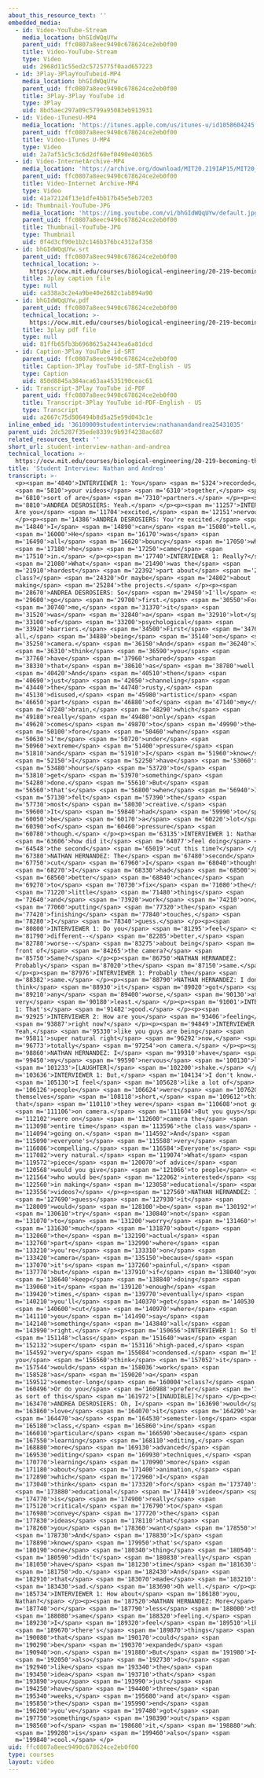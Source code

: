 ```yaml
---
about_this_resource_text: ''
embedded_media:
  - id: Video-YouTube-Stream
    media_location: bhGIdWQqUYw
    parent_uid: ffc0807a8eec9490c678624ce2eb0f00
    title: Video-YouTube-Stream
    type: Video
    uid: 2968d11c55ed2c5725775f0aad657223
  - id: 3Play-3PlayYouTubeid-MP4
    media_location: bhGIdWQqUYw
    parent_uid: ffc0807a8eec9490c678624ce2eb0f00
    title: 3Play-3Play YouTube id
    type: 3Play
    uid: 8bd5aec297a09c5799a95083eb913931
  - id: Video-iTunesU-MP4
    media_location: 'https://itunes.apple.com/us/itunes-u/id1058604245'
    parent_uid: ffc0807a8eec9490c678624ce2eb0f00
    title: Video-iTunes U-MP4
    type: Video
    uid: 2a7af51c5c3c6d2df60ef0490e4036b5
  - id: Video-InternetArchive-MP4
    media_location: 'https://archive.org/download/MIT20.219IAP15/MIT20_219IAP15_D13P4_300k.mp4'
    parent_uid: ffc0807a8eec9490c678624ce2eb0f00
    title: Video-Internet Archive-MP4
    type: Video
    uid: 41a72124f13e1dfe4bb17b45e5eb7203
  - id: Thumbnail-YouTube-JPG
    media_location: 'https://img.youtube.com/vi/bhGIdWQqUYw/default.jpg'
    parent_uid: ffc0807a8eec9490c678624ce2eb0f00
    title: Thumbnail-YouTube-JPG
    type: Thumbnail
    uid: 0f4d3cf90e1b2c146b376bc4312af358
  - id: bhGIdWQqUYw.srt
    parent_uid: ffc0807a8eec9490c678624ce2eb0f00
    technical_location: >-
      https://ocw.mit.edu/courses/biological-engineering/20-219-becoming-the-next-bill-nye-writing-and-hosting-the-educational-show-january-iap-2015/day-13-screening-final-cuts/student-interview-nathan-and-andrea/bhGIdWQqUYw.srt
    title: 3play caption file
    type: null
    uid: ca338a3c2e4a9be40e2682c1ab894a90
  - id: bhGIdWQqUYw.pdf
    parent_uid: ffc0807a8eec9490c678624ce2eb0f00
    technical_location: >-
      https://ocw.mit.edu/courses/biological-engineering/20-219-becoming-the-next-bill-nye-writing-and-hosting-the-educational-show-january-iap-2015/day-13-screening-final-cuts/student-interview-nathan-and-andrea/bhGIdWQqUYw.pdf
    title: 3play pdf file
    type: null
    uid: 81ffb65fb3b6968625a2443ea6a81dcd
  - id: Caption-3Play YouTube id-SRT
    parent_uid: ffc0807a8eec9490c678624ce2eb0f00
    title: Caption-3Play YouTube id-SRT-English - US
    type: Caption
    uid: 850d8845a384aca63aa4535190ceac61
  - id: Transcript-3Play YouTube id-PDF
    parent_uid: ffc0807a8eec9490c678624ce2eb0f00
    title: Transcript-3Play YouTube id-PDF-English - US
    type: Transcript
    uid: a2667c75d506494b8d5a25e59d043c1e
inline_embed_id: '36109009studentinterview:nathanandandrea25431035'
parent_uid: 2dc5287f35ede8339c9b93f4238ac687
related_resources_text: ''
short_url: student-interview-nathan-and-andrea
technical_location: >-
  https://ocw.mit.edu/courses/biological-engineering/20-219-becoming-the-next-bill-nye-writing-and-hosting-the-educational-show-january-iap-2015/day-13-screening-final-cuts/student-interview-nathan-and-andrea
title: 'Student Interview: Nathan and Andrea'
transcript: >-
  <p><span m='4840'>INTERVIEWER 1: You</span> <span m='5324'>recorded</span>
  <span m='5810'>your videos</span> <span m='6310'>together,</span> <span
  m='6810'>sort of are</span> <span m='7310'>partners.</span> </p><p><span
  m='8810'>ANDREA DESROSIERS: Yeah.</span> </p><p><span m='11257'>INTERVIEWER 1:
  Are you</span> <span m='11704'>excited,</span> <span m='12151'>nervous?</span>
  </p><p><span m='14386'>ANDREA DESROSIERS: You're excited.</span> <span
  m='14840'>I</span> <span m='14890'>can</span> <span m='15080'>tell.</span>
  <span m='16000'>He</span> <span m='16170'>was</span> <span
  m='16490'>all</span> <span m='16620'>bouncy</span> <span m='17050'>when</span>
  <span m='17180'>he</span> <span m='17250'>came</span> <span
  m='17510'>in.</span> </p><p><span m='17740'>INTERVIEWER 1: Really?</span>
  <span m='21080'>What</span> <span m='21490'>was the</span> <span
  m='21910'>hardest</span> <span m='22392'>part about</span> <span m='22874'>the
  class?</span> <span m='24320'>Or maybe</span> <span m='24802'>about
  making</span> <span m='25284'>the projects.</span> </p><p><span
  m='28670'>ANDREA DESROSIERS: So</span> <span m='29450'>I'll</span> <span
  m='29600'>go</span> <span m='29700'>first.</span> <span m='30550'>For</span>
  <span m='30740'>me,</span> <span m='31370'>it</span> <span
  m='31520'>was</span> <span m='32840'>a</span> <span m='32910'>lot</span> <span
  m='33100'>of</span> <span m='33200'>psychological</span> <span
  m='33920'>barriers.</span> <span m='34500'>First</span> <span m='34760'>of
  all,</span> <span m='34880'>being</span> <span m='35140'>on</span> <span
  m='35250'>camera.</span> <span m='36150'>And</span> <span m='36240'>I</span>
  <span m='36310'>think</span> <span m='36590'>you</span> <span
  m='37760'>have</span> <span m='37960'>shared</span> <span
  m='38330'>that</span> <span m='38610'>as</span> <span m='38780'>well.</span>
  <span m='40420'>And</span> <span m='40510'>then</span> <span
  m='40690'>just</span> <span m='42050'>channeling</span> <span
  m='43440'>the</span> <span m='44740'>rusty,</span> <span
  m='45130'>disused,</span> <span m='45980'>artistic</span> <span
  m='46650'>part</span> <span m='46880'>of</span> <span m='47140'>my</span>
  <span m='47240'>brain,</span> <span m='48290'>which</span> <span
  m='49180'>really</span> <span m='49480'>only</span> <span
  m='49620'>comes</span> <span m='49870'>to</span> <span m='49990'>the</span>
  <span m='50100'>fore</span> <span m='50460'>when</span> <span
  m='50630'>I'm</span> <span m='50720'>under</span> <span
  m='50960'>extreme</span> <span m='51400'>pressure</span> <span
  m='51810'>and</span> <span m='51910'>I</span> <span m='51960'>know</span>
  <span m='52150'>I</span> <span m='52250'>have</span> <span m='53060'>24</span>
  <span m='53480'>hours</span> <span m='53720'>to</span> <span
  m='53810'>get</span> <span m='53970'>something</span> <span
  m='54280'>done.</span> <span m='55610'>But</span> <span
  m='56560'>that's</span> <span m='56800'>when</span> <span m='56940'>I</span>
  <span m='57130'>felt</span> <span m='57390'>the</span> <span
  m='57730'>most</span> <span m='58030'>creative.</span> <span
  m='59600'>It</span> <span m='59840'>had</span> <span m='59990'>to</span> <span
  m='60050'>be</span> <span m='60170'>a</span> <span m='60220'>lot</span> <span
  m='60390'>of</span> <span m='60460'>pressure</span> <span
  m='60780'>though.</span> </p><p><span m='63135'>INTERVIEWER 1: Nathan,</span>
  <span m='63606'>how did it</span> <span m='64077'>feel doing</span> <span
  m='64548'>the second</span> <span m='65019'>cut this time?</span> </p><p><span
  m='67380'>NATHAN HERNANDEZ: The</span> <span m='67480'>second</span> <span
  m='67750'>cut</span> <span m='67960'>I</span> <span m='68040'>thought</span>
  <span m='68270'>I</span> <span m='68330'>had</span> <span m='68500'>a</span>
  <span m='68560'>better</span> <span m='68840'>chance</span> <span
  m='69270'>to</span> <span m='70730'>fix</span> <span m='71080'>the</span>
  <span m='71220'>little</span> <span m='71480'>things</span> <span
  m='72640'>and</span> <span m='73920'>work</span> <span m='74210'>on</span>
  <span m='77060'>putting</span> <span m='77320'>the</span> <span
  m='77420'>finishing</span> <span m='77840'>touches,</span> <span
  m='78280'>I</span> <span m='78340'>guess.</span> </p><p><span
  m='80800'>INTERVIEWER 1: Do you</span> <span m='81295'>feel</span> <span
  m='81790'>different--</span> <span m='82285'>better,</span> <span
  m='82780'>worse--</span> <span m='83275'>about being</span> <span m='83770'>in
  front of</span> <span m='84265'>the camera?</span> <span
  m='85750'>Same?</span> </p><p><span m='86750'>NATHAN HERNANDEZ:
  Probably</span> <span m='87020'>the</span> <span m='87150'>same.</span>
  </p><p><span m='87976'>INTERVIEWER 1: Probably the</span> <span
  m='88382'>same.</span> </p><p><span m='88790'>NATHAN HERNANDEZ: I don't
  think</span> <span m='88930'>it</span> <span m='89020'>got</span> <span
  m='89210'>any</span> <span m='89400'>worse,</span> <span m='90130'>at the
  very</span> <span m='90180'>least.</span> </p><p><span m='91001'>INTERVIEWER
  1: That's</span> <span m='91482'>good.</span> </p><p><span
  m='92925'>INTERVIEWER 2: How are you</span> <span m='93406'>feeling</span>
  <span m='93887'>right now?</span> </p><p><span m='94849'>INTERVIEWER 1:
  Yeah,</span> <span m='95330'>like you guys are being</span> <span
  m='95811'>super natural right</span> <span m='96292'>now,</span> <span
  m='96773'>totally</span> <span m='97254'>on camera.</span> </p><p><span
  m='98860'>NATHAN HERNANDEZ: I</span> <span m='99310'>have</span> <span
  m='99450'>my</span> <span m='99590'>nervous</span> <span m='100130'>leg</span>
  <span m='101233'>[LAUGHTER]</span> <span m='102200'>shake.</span> </p><p><span
  m='103636'>INTERVIEWER 1: But,</span> <span m='104134'>I don't know.</span>
  <span m='105130'>I feel</span> <span m='105628'>like a lot of</span> <span
  m='106126'>people</span> <span m='106624'>were</span> <span m='107620'>selling
  themselves</span> <span m='108118'>short,</span> <span m='109612'>thinking
  that</span> <span m='110110'>they were</span> <span m='110608'>not good</span>
  <span m='111106'>on camera.</span> <span m='111604'>But you guys</span> <span
  m='112102'>were on</span> <span m='112600'>camera the</span> <span
  m='113098'>entire time</span> <span m='113596'>the class was</span> <span
  m='114094'>going on.</span> <span m='114592'>And</span> <span
  m='115090'>everyone's</span> <span m='115588'>very</span> <span
  m='116086'>compelling.</span> <span m='116584'>Everyone's</span> <span
  m='117082'>very natural.</span> <span m='119074'>What</span> <span
  m='119572'>piece</span> <span m='120070'>of advice</span> <span
  m='120568'>would you give</span> <span m='121066'>to people</span> <span
  m='121564'>who would be</span> <span m='122062'>interested</span> <span
  m='122560'>in making</span> <span m='123058'>educational</span> <span
  m='123556'>videos?</span> </p><p><span m='127560'>NATHAN HERNANDEZ: I</span>
  <span m='127690'>guess</span> <span m='127930'>it</span> <span
  m='128009'>would</span> <span m='128100'>be</span> <span m='130192'>to</span>
  <span m='130610'>try</span> <span m='130840'>not</span> <span
  m='131070'>to</span> <span m='131200'>worry</span> <span m='131460'>too</span>
  <span m='131630'>much</span> <span m='131870'>about</span> <span
  m='132060'>the</span> <span m='132190'>actual</span> <span
  m='132760'>part</span> <span m='132990'>where</span> <span
  m='133210'>you're</span> <span m='133310'>on</span> <span
  m='133420'>camera</span> <span m='135150'>because</span> <span
  m='137070'>it's</span> <span m='137260'>painful,</span> <span
  m='137770'>but</span> <span m='137910'>if</span> <span m='138040'>you</span>
  <span m='138640'>keep</span> <span m='138840'>doing</span> <span
  m='139060'>it</span> <span m='139120'>enough</span> <span
  m='139420'>times,</span> <span m='139770'>eventually</span> <span
  m='140210'>you'll</span> <span m='140370'>get</span> <span m='140530'>a</span>
  <span m='140600'>cut</span> <span m='140970'>where</span> <span
  m='141110'>you</span> <span m='141490'>say</span> <span
  m='142140'>something</span> <span m='143840'>all</span> <span
  m='143990'>right.</span> </p><p><span m='150656'>INTERVIEWER 1: So this</span>
  <span m='151148'>class</span> <span m='151640'>was</span> <span
  m='152132'>super</span> <span m='153116'>high-paced,</span> <span
  m='154592'>very</span> <span m='155084'>condensed.</span> <span m='156068'>Do
  you</span> <span m='156560'>think</span> <span m='157052'>it</span> <span
  m='157544'>would</span> <span m='158036'>work</span> <span
  m='158528'>as</span> <span m='159020'>a</span> <span
  m='159512'>semester-long</span> <span m='160004'>class?</span> <span
  m='160496'>Or do you</span> <span m='160988'>prefer</span> <span m='161480'>it
  as sort of this</span> <span m='161972'>[INAUDIBLE]?</span> </p><p><span
  m='163470'>ANDREA DESROSIERS: Oh, I</span> <span m='163690'>would</span> <span
  m='163860'>love</span> <span m='164070'>it</span> <span m='164290'>as</span>
  <span m='164470'>a</span> <span m='164530'>semester-long</span> <span
  m='165180'>class,</span> <span m='165860'>in</span> <span
  m='166010'>particular</span> <span m='166590'>because</span> <span
  m='167550'>learning</span> <span m='168110'>editing,</span> <span
  m='168880'>more</span> <span m='169130'>advanced</span> <span
  m='169530'>editing</span> <span m='169930'>techniques,</span> <span
  m='170770'>learning</span> <span m='170990'>more</span> <span
  m='171180'>about</span> <span m='171400'>animation,</span> <span
  m='172890'>which</span> <span m='172960'>I</span> <span
  m='173040'>think</span> <span m='173320'>for</span> <span m='173740'>an</span>
  <span m='173880'>educational</span> <span m='174410'>video</span> <span
  m='174770'>is</span> <span m='174900'>really</span> <span
  m='175120'>critical</span> <span m='176790'>to</span> <span
  m='176980'>convey</span> <span m='177720'>the</span> <span
  m='177830'>ideas</span> <span m='178110'>that</span> <span
  m='178260'>you</span> <span m='178360'>want</span> <span m='178550'>to.</span>
  <span m='178730'>And</span> <span m='178830'>I</span> <span
  m='178890'>know</span> <span m='179950'>that's</span> <span
  m='180190'>one</span> <span m='180340'>thing</span> <span m='180540'>I</span>
  <span m='180590'>didn't</span> <span m='180830'>really</span> <span
  m='181050'>have</span> <span m='181230'>time</span> <span m='181630'>to</span>
  <span m='181750'>do.</span> <span m='182430'>And</span> <span
  m='182910'>that</span> <span m='183070'>made</span> <span m='183210'>me</span>
  <span m='183430'>sad.</span> <span m='183690'>Oh well.</span> </p><p><span
  m='185734'>INTERVIEWER 1: How about</span> <span m='186180'>you,
  Nathan?</span> </p><p><span m='187520'>NATHAN HERNANDEZ: More</span> <span
  m='187740'>or</span> <span m='187790'>less</span> <span m='188000'>the</span>
  <span m='188080'>same</span> <span m='188320'>feeling.</span> <span
  m='189230'>I</span> <span m='189320'>feel</span> <span m='189510'>like</span>
  <span m='189670'>there's</span> <span m='189870'>things</span> <span
  m='190080'>that</span> <span m='190170'>could</span> <span
  m='190290'>be</span> <span m='190370'>expanded</span> <span
  m='190940'>on.</span> <span m='191880'>But</span> <span m='191980'>I</span>
  <span m='192050'>also</span> <span m='192730'>do</span> <span
  m='192940'>like</span> <span m='193340'>the</span> <span
  m='193450'>idea</span> <span m='193710'>that</span> <span
  m='193890'>you</span> <span m='193990'>just</span> <span
  m='194250'>have</span> <span m='194400'>three</span> <span
  m='195340'>weeks,</span> <span m='195680'>and at</span> <span
  m='195850'>the</span> <span m='195990'>end</span> <span
  m='196200'>you've</span> <span m='197480'>got</span> <span
  m='197750'>something</span> <span m='198390'>out</span> <span
  m='198560'>of</span> <span m='198680'>it,</span> <span m='198880'>which</span>
  <span m='199280'>is</span> <span m='199460'>also</span> <span
  m='199840'>cool.</span> </p>
uid: ffc0807a8eec9490c678624ce2eb0f00
type: courses
layout: video
---
```

